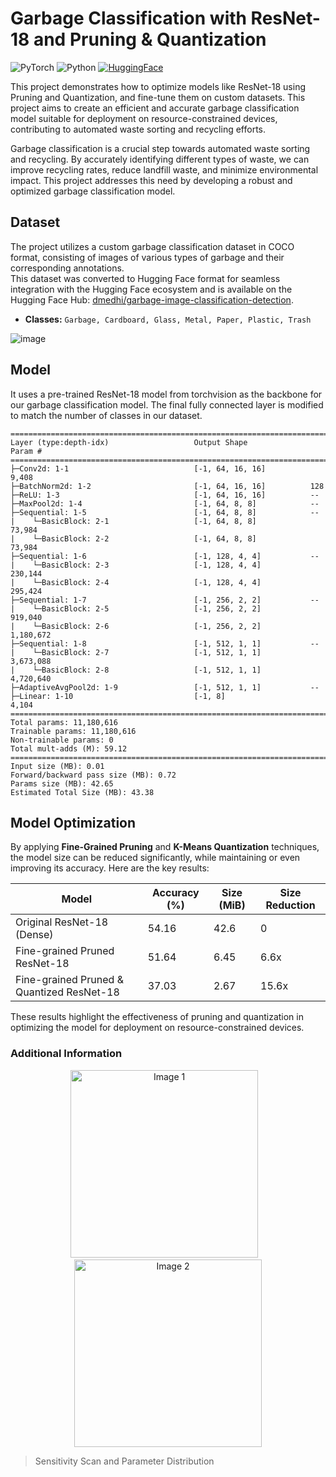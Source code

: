 # Garbage Classification with ResNet-18 and Pruning & Quantization
![PyTorch](https://img.shields.io/badge/PyTorch-%23EE4C2C.svg?style=flat&logo=PyTorch&logoColor=white) ![Python](https://img.shields.io/badge/Python-blue.svg?style=flat&logo=python&logoColor=white) [![HuggingFace](https://img.shields.io/badge/HuggingFace-yellow?logo=huggingface&logoColor=white)](https://huggingface.co/datasets/dmedhi/garbage-image-classification-detection)



This project demonstrates how to optimize models like ResNet-18 using Pruning and Quantization, and fine-tune them on custom datasets. This project aims to create an efficient and accurate garbage classification model suitable for deployment on resource-constrained devices, contributing to automated waste sorting and recycling efforts.


Garbage classification is a crucial step towards automated waste sorting and recycling. By accurately identifying different types of waste, we can improve recycling rates, reduce landfill waste, and minimize environmental impact. This project addresses this need by developing a robust and optimized garbage classification model.

## Dataset

The project utilizes a custom garbage classification dataset in COCO format, consisting of images of various types of garbage and their corresponding annotations. \
This dataset was converted to Hugging Face format for seamless integration with the Hugging Face ecosystem and is available on the Hugging Face Hub: [dmedhi/garbage-image-classification-detection](https://huggingface.co/datasets/dmedhi/garbage-image-classification-detection).

-   **Classes:** `Garbage, Cardboard, Glass, Metal, Paper, Plastic, Trash`

  ![image](https://github.com/user-attachments/assets/96300139-e5ad-42e3-940a-4c340a683105)
  


## Model

It uses a pre-trained ResNet-18 model from torchvision as the backbone for our garbage classification model. The final fully connected layer is modified to match the number of classes in our dataset. 

```
==========================================================================================
Layer (type:depth-idx)                   Output Shape              Param #
==========================================================================================
├─Conv2d: 1-1                            [-1, 64, 16, 16]          9,408
├─BatchNorm2d: 1-2                       [-1, 64, 16, 16]          128
├─ReLU: 1-3                              [-1, 64, 16, 16]          --
├─MaxPool2d: 1-4                         [-1, 64, 8, 8]            --
├─Sequential: 1-5                        [-1, 64, 8, 8]            --
|    └─BasicBlock: 2-1                   [-1, 64, 8, 8]            73,984
|    └─BasicBlock: 2-2                   [-1, 64, 8, 8]            73,984
├─Sequential: 1-6                        [-1, 128, 4, 4]           --
|    └─BasicBlock: 2-3                   [-1, 128, 4, 4]           230,144
|    └─BasicBlock: 2-4                   [-1, 128, 4, 4]           295,424
├─Sequential: 1-7                        [-1, 256, 2, 2]           --
|    └─BasicBlock: 2-5                   [-1, 256, 2, 2]           919,040
|    └─BasicBlock: 2-6                   [-1, 256, 2, 2]           1,180,672
├─Sequential: 1-8                        [-1, 512, 1, 1]           --
|    └─BasicBlock: 2-7                   [-1, 512, 1, 1]           3,673,088
|    └─BasicBlock: 2-8                   [-1, 512, 1, 1]           4,720,640
├─AdaptiveAvgPool2d: 1-9                 [-1, 512, 1, 1]           --
├─Linear: 1-10                           [-1, 8]                   4,104
==========================================================================================
Total params: 11,180,616
Trainable params: 11,180,616
Non-trainable params: 0
Total mult-adds (M): 59.12
==========================================================================================
Input size (MB): 0.01
Forward/backward pass size (MB): 0.72
Params size (MB): 42.65
Estimated Total Size (MB): 43.38
```
## Model Optimization

By applying **Fine-Grained Pruning** and **K-Means Quantization** techniques, the model size can be reduced significantly, while maintaining or even improving its accuracy. Here are the key results:

| Model                                      | Accuracy (%) | Size (MiB) | Size Reduction |
| -------------------------------------------| -------------| ---------- | ---------------|
| Original ResNet-18 (Dense)                 | 54.16        | 42.6       | 0              |
| Fine-grained Pruned ResNet-18              | 51.64        | 6.45       | 6.6x           |
| Fine-grained Pruned & Quantized ResNet-18  | 37.03        | 2.67       | 15.6x          |

These results highlight the effectiveness of pruning and quantization in optimizing the model for deployment on resource-constrained devices.

### Additional Information 

<div align="center">
  <img src="https://github.com/user-attachments/assets/77980d6e-8cc4-443f-a965-0e17b1ca5f40" alt="Image 1" width="300"/>
  &nbsp;&nbsp;
  <img src="https://github.com/user-attachments/assets/16bf57eb-c74c-46da-8b5a-b1f5cbbe29aa" alt="Image 2" width="300"/>
</div>

> Sensitivity Scan and Parameter Distribution

